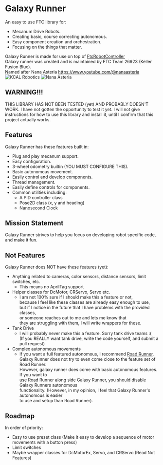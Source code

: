 # Galaxy Runner

An easy to use FTC library for:
- Mecanum Drive Robots.
- Creating basic, course correcting autonomous.
- Easy component creation and orchestration.
- Focusing on the things that matter.

Galaxy Runner is made for use on top of [FtcRobotController](https://github.com/FIRST-Tech-Challenge/FtcRobotController.)  
Galaxy runner was created and is maintained by FTC Team 26923 (Keller Fusion Blue).  
Named after Nana Asteria https://www.youtube.com/@nanaasteria  
![KCAL Robotics](https://github.com/user-attachments/assets/12541adb-e12c-409c-84d4-b301a22364e0)
![Nana Asteria](https://github.com/user-attachments/assets/8dbcb499-1f72-4af1-9df4-d2bf8235c117)
## WARNING!!!

THIS LIBRARY HAS NOT BEEN TESTED (yet) AND PROBABLY DOESN'T WORK. I have not gotten the opportunity
to test it
yet. I will not give instructions for how to use this library and install it, until I confirm that
this project actually works.

## Features
Galaxy Runner has these features built in:
- Plug and play mecanum support.
- Easy configuration.
- 3-wheel odometry builtin (YOU MUST CONFIGURE THIS).
- Basic autonomous movement.
- Easily control and develop components.
- Thread management.
- Easily define controls for components.
- Common utilities including:
  - A PID controller class
  - Pose2D class (x, y and heading)
  - Nanosecond Clock

## Mission Statement
Galaxy Runner strives to help you focus on developing robot specific code, and make it fun.

## Not Features
Galaxy Runner does NOT have these features (yet):
- Anything related to cameras, color sensors, distance sensors, limit switches, etc.
  - This means no AprilTag support
- Helper classes for DcMotor, CRServo, Servo etc.
  - I am not 100% sure if I should make this a feature or not,   
    because I feel like these classes are already easy enough to use,   
    but if I notice in the future that I have problems with the provided classes,   
    or someone reaches out to me and lets me know that   
    they are struggling with them, I will write wrappers for these.
- Tank Drive
  - I will probably never make this a feature. Sorry tank drive teams :\(  
    (If you REALLY want tank drive, write the code yourself, and submit a pull request)
- Complex autonomous movements
  - If you want a full featured autonomous, I recommend [Road Runner](https://github.com/acmerobotics/road-runner).  
    Galaxy Runner does not try to even come close to the feature set of Road Runner.  
    However, galaxy runner does come with basic autonomous features. If you want to  
    use Road Runner along side Galaxy Runner, you should disable Galaxy Runners autonomous  
    functionality. (However, in my opinion, I feel that Galaxy Runner's autonomous is easier  
    to use and setup than Road Runner).

## Roadmap
In order of priority:
- Easy to use preset class (Make it easy to develop a sequence of motor movements with a button press)
- Limit switches
- Maybe wrapper classes for DcMotorEx, Servo, and CRServo (Read Not Features)
